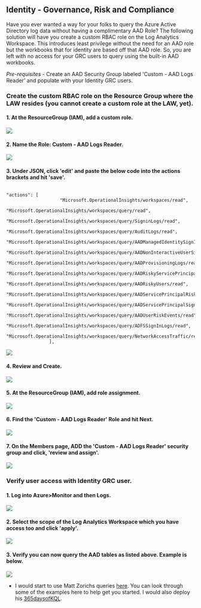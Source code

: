 ## Identity - Governance, Risk and Compliance ##

Have you ever wanted a way for your folks to query the Azure Active Directory log data without having a complimentary AAD Role? The following solution will have you create a custom RBAC role on the Log Analytics Workspace. This introduces least privilege without the need for an AAD role but the workbooks that for identity are based off that AAD role. So, you are left with no access for your GRC users to query using the built-in AAD workbooks.

*Pre-requisites* - Create an AAD Security Group labeled 'Custom - AAD Logs Reader' and populate with your Identity GRC users.

### Create the custom RBAC role on the Resource Group where the LAW resides (you cannot create a custom role at the LAW, yet).  ###

#### 1. At the ResourceGroup (IAM), add a custom role.

![](https://github.com/Cyberlorians/uploadedimages/blob/main/customrbac1.png)

#### 2. Name the Role: Custom - AAD Logs Reader.

![](https://github.com/Cyberlorians/uploadedimages/blob/main/customrbac2.png)

#### 3. Under JSON, click 'edit' and paste the below code into the actions brackets and hit 'save'.

```

"actions": [
                    "Microsoft.OperationalInsights/workspaces/read",
                    "Microsoft.OperationalInsights/workspaces/query/read",
                    "Microsoft.OperationalInsights/workspaces/query/SigninLogs/read",
                    "Microsoft.OperationalInsights/workspaces/query/AuditLogs/read",
                    "Microsoft.OperationalInsights/workspaces/query/AADManagedIdentitySignInLogs/read",
                    "Microsoft.OperationalInsights/workspaces/query/AADNonInteractiveUserSignInLogs/read",
                    "Microsoft.OperationalInsights/workspaces/query/AADProvisioningLogs/read",
                    "Microsoft.OperationalInsights/workspaces/query/AADRiskyServicePrincipals/read",
                    "Microsoft.OperationalInsights/workspaces/query/AADRiskyUsers/read",
                    "Microsoft.OperationalInsights/workspaces/query/AADServicePrincipalRiskEvents/read",
                    "Microsoft.OperationalInsights/workspaces/query/AADServicePrincipalSignInLogs/read",
                    "Microsoft.OperationalInsights/workspaces/query/AADUserRiskEvents/read",
                    "Microsoft.OperationalInsights/workspaces/query/ADFSSignInLogs/read",
                    "Microsoft.OperationalInsights/workspaces/query/NetworkAccessTraffic/read"
                ],

```

![](https://github.com/Cyberlorians/uploadedimages/blob/main/customrbac3.png)

#### 4. Review and Create.

![](https://github.com/Cyberlorians/uploadedimages/blob/main/customrbac4.png)

   
#### 5. At the ResourceGroup (IAM), add role assignment.

![](https://github.com/Cyberlorians/uploadedimages/blob/main/customrbac5.png)

#### 6. Find the 'Custom - AAD Logs Reader' Role and hit Next.

![](https://github.com/Cyberlorians/uploadedimages/blob/main/customrbac6.png)

#### 7. On the Members page, ADD the 'Custom - AAD Logs Reader' security group and click, 'review and assign'.

![](https://github.com/Cyberlorians/uploadedimages/blob/main/customrbac7.png)

### Verify user access with Identity GRC user. ###

#### 1. Log into Azure>Monitor and then Logs.

![](https://github.com/Cyberlorians/uploadedimages/blob/main/customrbac8.png)

#### 2. Select the scope of the Log Analytics Workspace which you have access too and click 'apply'.

![](https://github.com/Cyberlorians/uploadedimages/blob/main/customrbac9.png)

#### 3. Verify you can now query the AAD tables as listed above. Example is below. 

![](https://github.com/Cyberlorians/uploadedimages/blob/main/customrbac10.png)

* I would start to use Matt Zorichs queries [here](https://github.com/reprise99/Sentinel-Queries/tree/main/Azure%20Active%20Directory). You can look through some of the examples here to help get you started. I would also deploy his [365daysofKQL](https://github.com/reprise99/Sentinel-Queries/tree/main/Query%20Pack).




